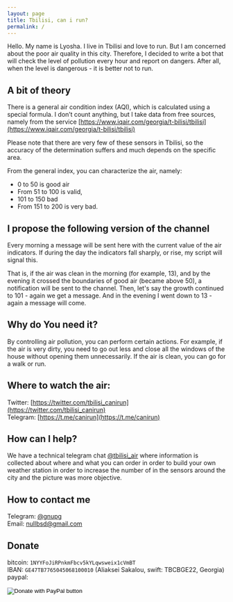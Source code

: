 ```yaml
---
layout: page
title: Tbilisi, can i run?
permalink: /
---
```


Hello. My name is Lyosha. I live in Tbilisi and love to run. But I am concerned about the poor air quality in this city. Therefore, I decided to write a bot that will check the level of pollution every hour and report on dangers. After all, when the level is dangerous - it is better not to run.

## A bit of theory 

There is a general air condition index (AQI), which is calculated using a special formula. I don’t count anything, but I take data from free sources, namely from the service [https://www.iqair.com/georgia/t-bilisi/tbilisi](https://www.iqair.com/georgia/t-bilisi/tbilisi)

Please note that there are very few of these sensors in Tbilisi, so the accuracy of the determination suffers and much depends on the specific area.  

From the general index, you can characterize the air, namely:

* 0 to 50 is good air
* From 51 to 100 is valid,
* 101 to 150 bad
* From 151 to 200 is very bad.


## I propose the following version of the channel 

Every morning a message will be sent here with the current value of the air indicators.
If during the day the indicators fall sharply, or rise, my script will signal this.

That is, if the air was clean in the morning (for example, 13), and by the evening it crossed the boundaries of good air (became above 50), a notification will be sent to the channel. Then, let's say the growth continued to 101 - again we get a message. And in the evening I went down to 13 - again a message will come.


## Why do You need it? 

By controlling air pollution, you can perform certain actions. For example, if the air is very dirty, you need to go out less and close all the windows of the house without opening them unnecessarily. If the air is clean, you can go for a walk or run.

## Where to watch the air:

Twitter: [https://twitter.com/tbilisi_canirun](https://twitter.com/tbilisi_canirun)<br>
Telegram: [https://t.me/canirun](https://t.me/canirun)

## How can I help?

We have a technical telegram chat <a href="https://t.me/tbilisi_air">@tbilisi_air</a> where information is collected about where and what you can order in order to build your own weather station in order to increase the number of in the sensors around the city and the picture was more objective.

## How to contact me

Telegram: <a href="https://t.me/gnupg">@gnupg</a><br>
Email: <a href="mailto:nullbsd@gmail.com">nullbsd@gmail.com</a>

## Donate

bitcoin: `1NYYFoJiRPnkmFbcv5kYLqwsweix1cVmBT`<br>
IBAN: `GE47TB7765045068100010` (Aliaksei Sakalou, swift: TBCBGE22, Georgia)<br>
paypal: <form action="https://www.paypal.com/donate" method="post" target="_top">
<input type="hidden" name="hosted_button_id" value="32CNVDKMJ9GFG" />
<input type="image" src="https://www.paypalobjects.com/en_US/i/btn/btn_donate_SM.gif" border="0" name="submit" title="PayPal - The safer, easier way to pay online!" alt="Donate with PayPal button" />
<img alt="" border="0" src="https://www.paypal.com/en_BY/i/scr/pixel.gif" width="1" height="1" />
</form>
